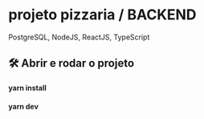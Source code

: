 # projeto pizzaria / BACKEND
PostgreSQL, NodeJS, ReactJS, TypeScript


## 🛠️ Abrir e rodar o projeto
#### yarn install
#### yarn dev
